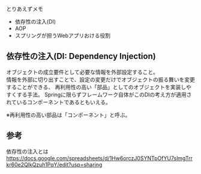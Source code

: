 とりあえずメモ
- 依存性の注入(DI)
- AOP
- スプリングが担うWebアプリおける役割

## 依存性の注入(DI: Dependency Injection)
オブジェクトの成立要件として必要な情報を外部設定すること。  
情報を外部に切り出すことで、設定の変更だけでオブジェクトの振る舞いを変更することができる、
再利用性の高い「部品」としてのオブジェクトを実装しやすくする手法。
Springに限らずフレームワーク自体がこのDIの考え方が適用されているコンポーネントであるともいえる。

※再利用性の高い部品は「コンポーネント」と呼ぶ。

## 参考
依存性の注入とは
https://docs.google.com/spreadsheets/d/1Hw6orczJ0SYNTpOfYU7slmgTrrkr60e2QlkQzuh1PqY/edit?usp=sharing
